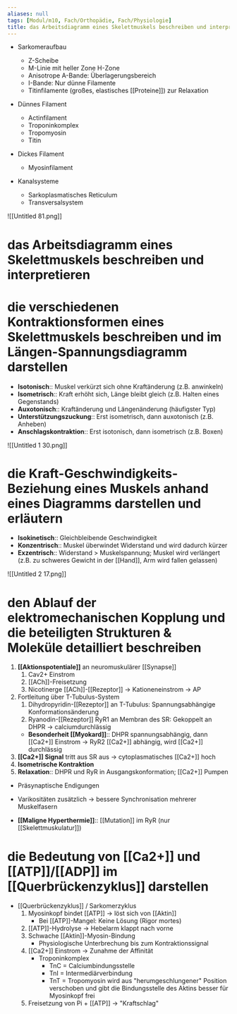 ```yaml
---
aliases: null
tags: [Modul/m10, Fach/Orthopädie, Fach/Physiologie]
title: das Arbeitsdiagramm eines Skelettmuskels beschreiben und interpretieren
---
```


- Sarkomeraufbau
    - Z-Scheibe
    - M-Linie mit heller Zone H-Zone
    - Anisotrope A-Bande: Überlagerungsbereich
    - I-Bande: Nur dünne Filamente
    - Titinfilamente (großes, elastisches [[Proteine]]) zur Relaxation

- Dünnes Filament
    - Actinfilament
    - Troponinkomplex
    - Tropomyosin
    - Titin
- Dickes Filament
    - Myosinfilament
- Kanalsysteme
    - Sarkoplasmatisches Reticulum
    - Transversalsystem

![[Untitled 81.png]]

# das Arbeitsdiagramm eines Skelettmuskels beschreiben und interpretieren

# die verschiedenen Kontraktionsformen eines Skelettmuskels beschreiben und im Längen-Spannungsdiagramm darstellen

- **Isotonisch**:: Muskel verkürzt sich ohne Kraftänderung (z.B. anwinkeln)
- **Isometrisch**:: Kraft erhöht sich, Länge bleibt gleich (z.B. Halten eines Gegenstands)
- **Auxotonisch**:: Kraftänderung und Längenänderung (häufigster Typ)
- **Unterstützungszuckung**:: Erst isometrisch, dann auxotonisch (z.B. Anheben)
- **Anschlagskontraktion**:: Erst isotonisch, dann isometrisch (z.B. Boxen)

![[Untitled 1 30.png]]

# die Kraft-Geschwindigkeits- Beziehung eines Muskels anhand eines Diagramms darstellen und erläutern

- **Isokinetisch**:: Gleichbleibende Geschwindigkeit
- **Konzentrisch**:: Muskel überwindet Widerstand und wird dadurch kürzer
- **Exzentrisch**:: Widerstand > Muskelspannung; Muskel wird verlängert (z.B. zu schweres Gewicht in der [[Hand]], Arm wird fallen gelassen)

![[Untitled 2 17.png]]

# den Ablauf der elektromechanischen Kopplung und die beteiligten Strukturen & Moleküle detailliert beschreiben

1. **[[Aktionspotentiale]]** an neuromuskulärer [[Synapse]]
    1. Cav2+ Einstrom
    2. [[ACh]]-Freisetzung
    3. Nicotinerge [[ACh]]-[[Rezeptor]] → Kationeneinstrom → AP
2. Fortleitung über T-Tubulus-System
    1. Dihydropyridin-[[Rezeptor]] an T-Tubulus: Spannungsabhängige Konformationsänderung
    2. Ryanodin-[[Rezeptor]] RyR1 an Membran des SR: Gekoppelt an DHPR → calciumdurchlässig
    - **Besonderheit [[Myokard]]**:: DHPR spannungsabhängig, dann [[Ca2+]] Einstrom → RyR2 [[Ca2+]] abhängig, wird [[Ca2+]] durchlässig
3. **[[Ca2+]] Signal** tritt aus SR aus → cytoplasmatisches [[Ca2+]] hoch
4. **Isometrische Kontraktion**
5. **Relaxation**:: DHPR und RyR in Ausgangskonformation; [[Ca2+]] Pumpen

- Präsynaptische Endigungen
- Varikositäten zusätzlich → bessere Synchronisation mehrerer Muskelfasern

- **[[Maligne Hyperthermie]]**:: [[Mutation]] im RyR (nur [[Skelettmuskulatur]])

# die Bedeutung von [[Ca2+]] und [[ATP]]/[[ADP]] im [[Querbrückenzyklus]] darstellen

- [[Querbrückenzyklus]] / Sarkomerzyklus
    1. Myosinkopf bindet [[ATP]] → löst sich von [[Aktin]]
        - Bei [[ATP]]-Mangel: Keine Lösung (Rigor mortes)
    2. [[ATP]]-Hydrolyse → Hebelarm klappt nach vorne
    3. Schwache [[Aktin]]-Myosin-Bindung 
        - Physiologische Unterbrechung bis zum Kontraktionssignal
    4. [[Ca2+]] Einstrom → Zunahme der Affinität
        - Troponinkomplex
            - TnC = Calciumbindungsstelle
            - TnI = Intermediärverbindung
            - TnT = Tropomyosin wird aus "herumgeschlungener" Position verschoben und gibt die Bindungsstelle des Aktins besser für Myosinkopf frei
    5. Freisetzung von Pi + [[ATP]] → "Kraftschlag"

